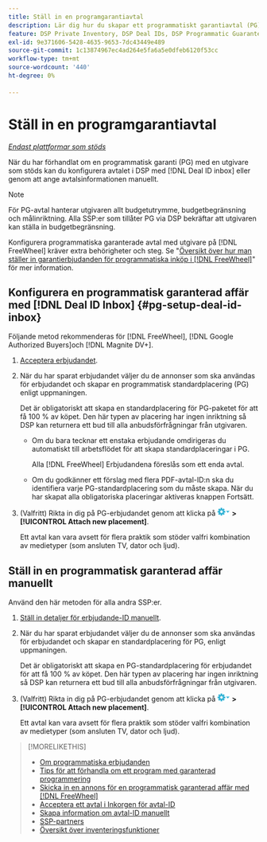 ```yaml
---
title: Ställ in en programgarantiavtal
description: Lär dig hur du skapar ett programmatiskt garantiavtal (PG) som du har förhandlat fram med en utgivare.
feature: DSP Private Inventory, DSP Deal IDs, DSP Programmatic Guaranteed Deals
exl-id: 9e371606-5428-4635-9653-7dc43449e489
source-git-commit: 1c13874967ec4ad264e5fa6a5e0dfeb6120f53cc
workflow-type: tm+mt
source-wordcount: '440'
ht-degree: 0%

---
```


# Ställ in en programgarantiavtal

*[Endast plattformar som stöds](programmatic-guaranteed-about.md)*

När du har förhandlat om en programmatisk garanti (PG) med en utgivare som stöds kan du konfigurera avtalet i DSP med [!DNL Deal ID inbox] eller genom att ange avtalsinformationen manuellt.

>[!NOTE]
>
> För PG-avtal hanterar utgivaren allt budgetutrymme, budgetbegränsning och målinriktning. Alla SSP:er som tillåter PG via DSP bekräftar att utgivaren kan ställa in budgetbegränsning.
>
> Konfigurera programmatiska garanterade avtal med utgivare på [!DNL FreeWheel] kräver extra behörigheter och steg. Se &quot;[Översikt över hur man ställer in garantierbjudanden för programmatiska inköp i [!DNL FreeWheel]](freewheel-overview.md)&quot; för mer information.

## Konfigurera en programmatisk garanterad affär med [!DNL Deal ID Inbox] {#pg-setup-deal-id-inbox}

Följande metod rekommenderas för [!DNL FreeWheel], [!DNL Google Authorized Buyers]och [!DNL Magnite DV+].

1. [Acceptera erbjudandet](deal-id-inbox-accept.md).

1. När du har sparat erbjudandet väljer du de annonser som ska användas för erbjudandet och skapar en programmatisk standardplacering (PG) enligt uppmaningen.

   Det är obligatoriskt att skapa en standardplacering för PG-paketet för att få 100 % av köpet. Den här typen av placering har ingen inriktning så DSP kan returnera ett bud till alla anbudsförfrågningar från utgivaren.

   * Om du bara tecknar ett enstaka erbjudande omdirigeras du automatiskt till arbetsflödet för att skapa standardplaceringar i PG.

      Alla [!DNL FreeWheel] Erbjudandena föreslås som ett enda avtal.

   * Om du godkänner ett förslag med flera PDF-avtal-ID:n ska du identifiera varje PG-standardplacering som du måste skapa. När du har skapat alla obligatoriska placeringar aktiveras knappen Fortsätt.

1. (Valfritt) Rikta in dig på PG-erbjudandet genom att klicka på ![Alternativ-menyn](/help/dsp/assets/options-menu.png) **>[!UICONTROL Attach new placement]**.

   Ett avtal kan vara avsett för flera praktik som stöder valfri kombination av medietyper (som ansluten TV, dator och ljud).

## Ställ in en programmatisk garanterad affär manuellt

Använd den här metoden för alla andra SSP:er.

1. [Ställ in detaljer för erbjudande-ID manuellt](deal-id-create.md).

1. När du har sparat erbjudandet väljer du de annonser som ska användas för erbjudandet och skapar en standardplacering för PG, enligt uppmaningen.

   Det är obligatoriskt att skapa en PG-standardplacering för erbjudandet för att få 100 % av köpet. Den här typen av placering har ingen inriktning så DSP kan returnera ett bud till alla anbudsförfrågningar från utgivaren.

1. (Valfritt) Rikta in dig på PG-erbjudandet genom att klicka på ![Alternativ-menyn](/help/dsp/assets/options-menu.png) **>[!UICONTROL Attach new placement]**.

   Ett avtal kan vara avsett för flera praktik som stöder valfri kombination av medietyper (som ansluten TV, dator och ljud).

>[!MORELIKETHIS]
>
>* [Om programmatiska erbjudanden](programmatic-guaranteed-about.md)
>* [Tips för att förhandla om ett program med garanterad programmering](/help/dsp/inventory/programmatic-guaranteed-tips.md)
>* [Skicka in en annons för en programmatisk garanterad affär med [!DNL FreeWheel]](freewheel-submit.md)
>* [Acceptera ett avtal i Inkorgen för avtal-ID](deal-id-inbox-accept.md)
>* [Skapa information om avtal-ID manuellt](deal-id-create.md)
>* [SSP-partners](ssp-partners.md)
>* [Översikt över inventeringsfunktioner](inventory-overview.md)

